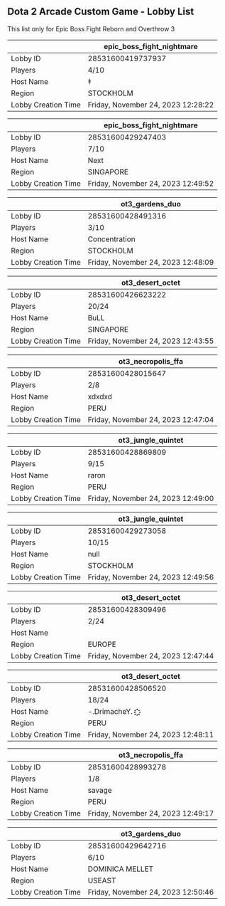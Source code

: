 ## Dota 2 Arcade Custom Game - Lobby List

This list only for Epic Boss Fight Reborn and Overthrow 3

|  | epic_boss_fight_nightmare |
| ------ | ------ |
| Lobby ID | 28531600419737937 |
| Players | 4/10 |
| Host Name | ‡ |
| Region | STOCKHOLM |
| Lobby Creation Time | Friday, November 24, 2023 12:28:22 |


|  | epic_boss_fight_nightmare |
| ------ | ------ |
| Lobby ID | 28531600429247403 |
| Players | 7/10 |
| Host Name | Next |
| Region | SINGAPORE |
| Lobby Creation Time | Friday, November 24, 2023 12:49:52 |


|  | ot3_gardens_duo |
| ------ | ------ |
| Lobby ID | 28531600428491316 |
| Players | 3/10 |
| Host Name | Concentration |
| Region | STOCKHOLM |
| Lobby Creation Time | Friday, November 24, 2023 12:48:09 |


|  | ot3_desert_octet |
| ------ | ------ |
| Lobby ID | 28531600426623222 |
| Players | 20/24 |
| Host Name | BuLL |
| Region | SINGAPORE |
| Lobby Creation Time | Friday, November 24, 2023 12:43:55 |


|  | ot3_necropolis_ffa |
| ------ | ------ |
| Lobby ID | 28531600428015647 |
| Players | 2/8 |
| Host Name | xdxdxd |
| Region | PERU |
| Lobby Creation Time | Friday, November 24, 2023 12:47:04 |


|  | ot3_jungle_quintet |
| ------ | ------ |
| Lobby ID | 28531600428869809 |
| Players | 9/15 |
| Host Name | raron |
| Region | PERU |
| Lobby Creation Time | Friday, November 24, 2023 12:49:00 |


|  | ot3_jungle_quintet |
| ------ | ------ |
| Lobby ID | 28531600429273058 |
| Players | 10/15 |
| Host Name | null |
| Region | STOCKHOLM |
| Lobby Creation Time | Friday, November 24, 2023 12:49:56 |


|  | ot3_desert_octet |
| ------ | ------ |
| Lobby ID | 28531600428309496 |
| Players | 2/24 |
| Host Name | <Cyborgix> |
| Region | EUROPE |
| Lobby Creation Time | Friday, November 24, 2023 12:47:44 |


|  | ot3_desert_octet |
| ------ | ------ |
| Lobby ID | 28531600428506520 |
| Players | 18/24 |
| Host Name | -.DrimacheY.- ҈҉҈҉ |
| Region | PERU |
| Lobby Creation Time | Friday, November 24, 2023 12:48:11 |


|  | ot3_necropolis_ffa |
| ------ | ------ |
| Lobby ID | 28531600428993278 |
| Players | 1/8 |
| Host Name | savage |
| Region | PERU |
| Lobby Creation Time | Friday, November 24, 2023 12:49:17 |


|  | ot3_gardens_duo |
| ------ | ------ |
| Lobby ID | 28531600429642716 |
| Players | 6/10 |
| Host Name | DOMINICA MELLET |
| Region | USEAST |
| Lobby Creation Time | Friday, November 24, 2023 12:50:46 |


